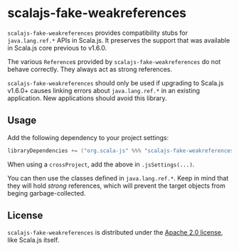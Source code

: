 # scalajs-fake-weakreferences

`scalajs-fake-weakreferences` provides compatibility stubs for `java.lang.ref.*` APIs in Scala.js.
It preserves the support that was available in Scala.js core previous to v1.6.0.

The various `Reference`s provided by `scalajs-fake-weakreferences` do not behave correctly.
They always act as strong references.

`scalajs-fake-weakreferences` should only be used if upgrading to Scala.js v1.6.0+ causes linking errors about `java.lang.ref.*` in an existing application.
New applications should avoid this library.

## Usage

Add the following dependency to your project settings:

```scala
libraryDependencies += ("org.scala-js" %%% "scalajs-fake-weakreferences" % "1.0.0").cross(CrossVersion.for3Use2_13)
```

When using a `crossProject`, add the above in `.jsSettings(...)`.

You can then use the classes defined in `java.lang.ref.*`.
Keep in mind that they will hold *strong* references, which will prevent the target objects from beging garbage-collected.

## License

`scalajs-fake-weakreferences` is distributed under the [Apache 2.0 license](./LICENSE.txt), like Scala.js itself.
